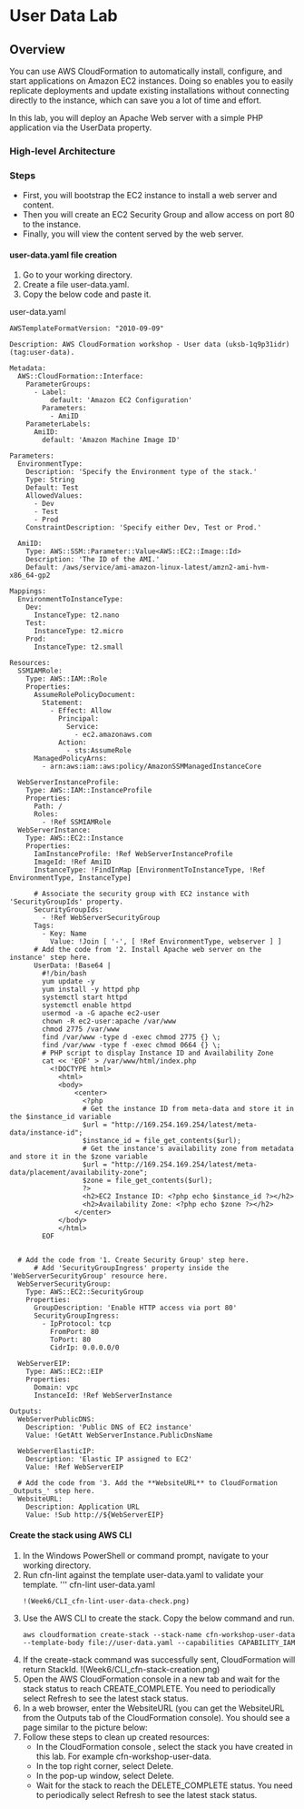 # User Data Lab
## Overview
You can use AWS CloudFormation to automatically install, configure, and start applications on Amazon EC2 instances. Doing so enables you to easily replicate deployments and update existing installations without connecting directly to the instance, which can save you a lot of time and effort.

In this lab, you will deploy an Apache Web server with a simple PHP application via the UserData  property.
### High-level Architecture
### Steps
* First, you will bootstrap the EC2 instance to install a web server and content.
* Then you will create an EC2 Security Group and allow access on port 80 to the instance.
* Finally, you will view the content served by the web server.
#### user-data.yaml file creation
1. Go to your working directory.
2. Create a file user-data.yaml.
3. Copy the below code and paste it.

user-data.yaml
```
AWSTemplateFormatVersion: "2010-09-09"

Description: AWS CloudFormation workshop - User data (uksb-1q9p31idr) (tag:user-data).

Metadata:
  AWS::CloudFormation::Interface:
    ParameterGroups:
      - Label:
          default: 'Amazon EC2 Configuration'
        Parameters:
          - AmiID
    ParameterLabels:
      AmiID:
        default: 'Amazon Machine Image ID'

Parameters:
  EnvironmentType:
    Description: 'Specify the Environment type of the stack.'
    Type: String
    Default: Test
    AllowedValues:
      - Dev
      - Test
      - Prod
    ConstraintDescription: 'Specify either Dev, Test or Prod.'

  AmiID:
    Type: AWS::SSM::Parameter::Value<AWS::EC2::Image::Id>
    Description: 'The ID of the AMI.'
    Default: /aws/service/ami-amazon-linux-latest/amzn2-ami-hvm-x86_64-gp2

Mappings:
  EnvironmentToInstanceType:
    Dev:
      InstanceType: t2.nano
    Test:
      InstanceType: t2.micro
    Prod:
      InstanceType: t2.small

Resources:
  SSMIAMRole:
    Type: AWS::IAM::Role
    Properties:
      AssumeRolePolicyDocument:
        Statement:
          - Effect: Allow
            Principal:
              Service:
                - ec2.amazonaws.com
            Action:
              - sts:AssumeRole
      ManagedPolicyArns:
        - arn:aws:iam::aws:policy/AmazonSSMManagedInstanceCore

  WebServerInstanceProfile:
    Type: AWS::IAM::InstanceProfile
    Properties:
      Path: /
      Roles:
        - !Ref SSMIAMRole
  WebServerInstance:
    Type: AWS::EC2::Instance
    Properties:
      IamInstanceProfile: !Ref WebServerInstanceProfile
      ImageId: !Ref AmiID
      InstanceType: !FindInMap [EnvironmentToInstanceType, !Ref EnvironmentType, InstanceType]

      # Associate the security group with EC2 instance with 'SecurityGroupIds' property.
      SecurityGroupIds:
        - !Ref WebServerSecurityGroup
      Tags:
        - Key: Name
          Value: !Join [ '-', [ !Ref EnvironmentType, webserver ] ]
      # Add the code from '2. Install Apache web server on the instance' step here.
      UserData: !Base64 |
        #!/bin/bash
        yum update -y
        yum install -y httpd php
        systemctl start httpd
        systemctl enable httpd
        usermod -a -G apache ec2-user
        chown -R ec2-user:apache /var/www
        chmod 2775 /var/www
        find /var/www -type d -exec chmod 2775 {} \;
        find /var/www -type f -exec chmod 0664 {} \;
        # PHP script to display Instance ID and Availability Zone
        cat << 'EOF' > /var/www/html/index.php
          <!DOCTYPE html>
            <html>
            <body>
                <center>
                  <?php
                  # Get the instance ID from meta-data and store it in the $instance_id variable
                  $url = "http://169.254.169.254/latest/meta-data/instance-id";
                  $instance_id = file_get_contents($url);
                  # Get the instance's availability zone from metadata and store it in the $zone variable
                  $url = "http://169.254.169.254/latest/meta-data/placement/availability-zone";
                  $zone = file_get_contents($url);
                  ?>
                  <h2>EC2 Instance ID: <?php echo $instance_id ?></h2>
                  <h2>Availability Zone: <?php echo $zone ?></h2>
                </center>
            </body>
            </html>
        EOF


  # Add the code from '1. Create Security Group' step here.
      # Add 'SecurityGroupIngress' property inside the 'WebServerSecurityGroup' resource here.
  WebServerSecurityGroup:
    Type: AWS::EC2::SecurityGroup
    Properties:
      GroupDescription: 'Enable HTTP access via port 80'
      SecurityGroupIngress:
        - IpProtocol: tcp
          FromPort: 80
          ToPort: 80
          CidrIp: 0.0.0.0/0

  WebServerEIP:
    Type: AWS::EC2::EIP
    Properties:
      Domain: vpc
      InstanceId: !Ref WebServerInstance

Outputs:
  WebServerPublicDNS:
    Description: 'Public DNS of EC2 instance'
    Value: !GetAtt WebServerInstance.PublicDnsName

  WebServerElasticIP:
    Description: 'Elastic IP assigned to EC2'
    Value: !Ref WebServerEIP

  # Add the code from '3. Add the **WebsiteURL** to CloudFormation _Outputs_' step here.
  WebsiteURL:
    Description: Application URL
    Value: !Sub http://${WebServerEIP}
```
#### Create the stack using AWS CLI
1. In the Windows PowerShell or command prompt, navigate to your working directory.
2. Run cfn-lint against the template user-data.yaml to validate your template.
   '''
   cfn-lint user-data.yaml
   ```
   !(Week6/CLI_cfn-lint-user-data-check.png)
   
3. Use the AWS CLI to create the stack. Copy the below command and run.
   ```
   aws cloudformation create-stack --stack-name cfn-workshop-user-data --template-body file://user-data.yaml --capabilities CAPABILITY_IAM
   ```
4. If the create-stack command was successfully sent, CloudFormation will return StackId.
   !(Week6/CLI_cfn-stack-creation.png)
5. Open the AWS CloudFormation  console in a new tab and wait for the stack status to reach CREATE_COMPLETE. You need to periodically select Refresh to see the latest stack status.
6. In a web browser, enter the WebsiteURL (you can get the WebsiteURL from the Outputs tab of the CloudFormation console).
   You should see a page similar to the picture below:
7. Follow these steps to clean up created resources:
   * In the CloudFormation console , select the stack you have created in this lab. For example cfn-workshop-user-data.
   * In the top right corner, select Delete.
   * In the pop-up window, select Delete.
   * Wait for the stack to reach the DELETE_COMPLETE status. You need to periodically select Refresh to see the latest stack status.





